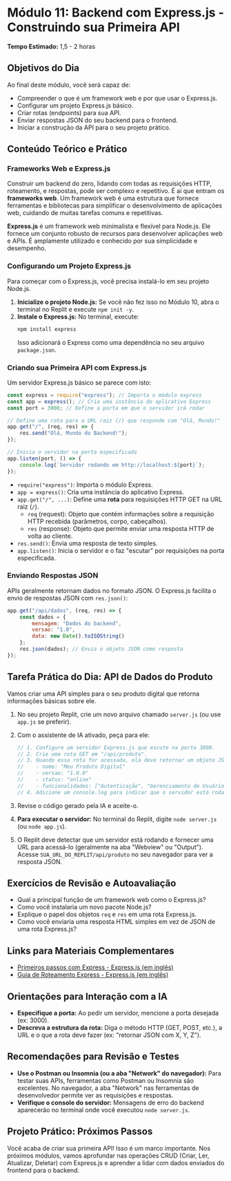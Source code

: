 # Módulo 11: Backend com Express.js - Construindo sua Primeira API

**Tempo Estimado:** 1,5 - 2 horas

## Objetivos do Dia

Ao final deste módulo, você será capaz de:

*   Compreender o que é um framework web e por que usar o Express.js.
*   Configurar um projeto Express.js básico.
*   Criar rotas (endpoints) para sua API.
*   Enviar respostas JSON do seu backend para o frontend.
*   Iniciar a construção da API para o seu projeto prático.

## Conteúdo Teórico e Prático

### Frameworks Web e Express.js

Construir um backend do zero, lidando com todas as requisições HTTP, roteamento, e respostas, pode ser complexo e repetitivo. É aí que entram os **frameworks web**. Um framework web é uma estrutura que fornece ferramentas e bibliotecas para simplificar o desenvolvimento de aplicações web, cuidando de muitas tarefas comuns e repetitivas.

**Express.js** é um framework web minimalista e flexível para Node.js. Ele fornece um conjunto robusto de recursos para desenvolver aplicações web e APIs. É amplamente utilizado e conhecido por sua simplicidade e desempenho.

### Configurando um Projeto Express.js

Para começar com o Express.js, você precisa instalá-lo em seu projeto Node.js.

1.  **Inicialize o projeto Node.js:** Se você não fez isso no Módulo 10, abra o terminal no Replit e execute `npm init -y`.
2.  **Instale o Express.js:** No terminal, execute:
    ```bash
    npm install express
    ```
    Isso adicionará o Express como uma dependência no seu arquivo `package.json`.

### Criando sua Primeira API com Express.js

Um servidor Express.js básico se parece com isto:

```javascript
const express = require("express"); // Importa o módulo express
const app = express(); // Cria uma instância do aplicativo Express
const port = 3000; // Define a porta em que o servidor irá rodar

// Define uma rota para a URL raiz (/) que responde com "Olá, Mundo!"
app.get("/", (req, res) => {
    res.send("Olá, Mundo do Backend!");
});

// Inicia o servidor na porta especificada
app.listen(port, () => {
    console.log(`Servidor rodando em http://localhost:${port}`);
});
```

*   `require("express")`: Importa o módulo Express.
*   `app = express()`: Cria uma instância do aplicativo Express.
*   `app.get("/", ...)`: Define uma **rota** para requisições HTTP GET na URL raiz (`/`).
    *   `req` (request): Objeto que contém informações sobre a requisição HTTP recebida (parâmetros, corpo, cabeçalhos).
    *   `res` (response): Objeto que permite enviar uma resposta HTTP de volta ao cliente.
*   `res.send()`: Envia uma resposta de texto simples.
*   `app.listen()`: Inicia o servidor e o faz "escutar" por requisições na porta especificada.

### Enviando Respostas JSON

APIs geralmente retornam dados no formato JSON. O Express.js facilita o envio de respostas JSON com `res.json()`:

```javascript
app.get("/api/dados", (req, res) => {
    const dados = {
        mensagem: "Dados do backend",
        versao: "1.0",
        data: new Date().toISOString()
    };
    res.json(dados); // Envia o objeto JSON como resposta
});
```

## Tarefa Prática do Dia: API de Dados do Produto

Vamos criar uma API simples para o seu produto digital que retorna informações básicas sobre ele.

1.  No seu projeto Replit, crie um novo arquivo chamado `server.js` (ou use `app.js` se preferir).
2.  Com o assistente de IA ativado, peça para ele:

    ```javascript
    // 1. Configure um servidor Express.js que escute na porta 3000.
    // 2. Crie uma rota GET em "/api/produto".
    // 3. Quando essa rota for acessada, ela deve retornar um objeto JSON com as seguintes informações:
    //    - nome: "Meu Produto Digital"
    //    - versao: "1.0.0"
    //    - status: "online"
    //    - funcionalidades: ["Autenticação", "Gerenciamento de Usuários", "Relatórios"]
    // 4. Adicione um console.log para indicar que o servidor está rodando.
    ```

3.  Revise o código gerado pela IA e aceite-o.
4.  **Para executar o servidor:** No terminal do Replit, digite `node server.js` (ou `node app.js`).
5.  O Replit deve detectar que um servidor está rodando e fornecer uma URL para acessá-lo (geralmente na aba "Webview" ou "Output"). Acesse `SUA_URL_DO_REPLIT/api/produto` no seu navegador para ver a resposta JSON.

## Exercícios de Revisão e Autoavaliação

*   Qual a principal função de um framework web como o Express.js?
*   Como você instalaria um novo pacote Node.js?
*   Explique o papel dos objetos `req` e `res` em uma rota Express.js.
*   Como você enviaria uma resposta HTML simples em vez de JSON de uma rota Express.js?

## Links para Materiais Complementares

*   [Primeiros passos com Express - Express.js (em inglês)](https://expressjs.com/en/starter/hello-world.html)
*   [Guia de Roteamento Express - Express.js (em inglês)](https://expressjs.com/en/guide/routing.html)

## Orientações para Interação com a IA

*   **Especifique a porta:** Ao pedir um servidor, mencione a porta desejada (ex: 3000).
*   **Descreva a estrutura da rota:** Diga o método HTTP (GET, POST, etc.), a URL e o que a rota deve fazer (ex: "retornar JSON com X, Y, Z").

## Recomendações para Revisão e Testes

*   **Use o Postman ou Insomnia (ou a aba "Network" do navegador):** Para testar suas APIs, ferramentas como Postman ou Insomnia são excelentes. No navegador, a aba "Network" nas ferramentas de desenvolvedor permite ver as requisições e respostas.
*   **Verifique o console do servidor:** Mensagens de erro do backend aparecerão no terminal onde você executou `node server.js`.

## Projeto Prático: Próximos Passos

Você acaba de criar sua primeira API! Isso é um marco importante. Nos próximos módulos, vamos aprofundar nas operações CRUD (Criar, Ler, Atualizar, Deletar) com Express.js e aprender a lidar com dados enviados do frontend para o backend.

